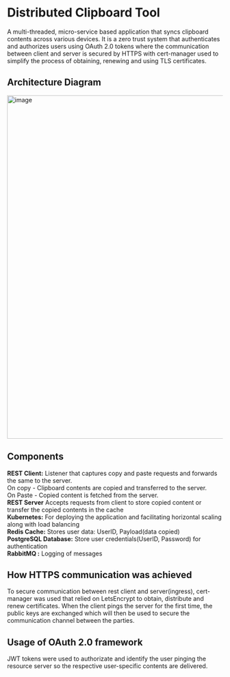 # Distributed Clipboard Tool


A multi-threaded, micro-service based application that syncs clipboard contents across various devices. It is a zero trust system that authenticates and authorizes users using OAuth 2.0 tokens where the communication between client and server is secured by HTTPS with cert-manager used to simplify the process of obtaining, renewing and using TLS certificates.


## Architecture Diagram
<img width="800" alt="image" src="https://user-images.githubusercontent.com/29837264/177219032-f0124126-3d57-4ecd-a3ac-92febf79000e.png">


## Components

**REST Client:** Listener that captures copy and paste requests and forwards the same to the server. <br /> On copy - Clipboard contents are copied and transferred to the server. <br /> On Paste - Copied content is fetched from the server.<br />
**REST Server** Accepts requests from client to store copied content or transfer the copied contents in the cache<br />
**Kubernetes:** For deploying the application and facilitating horizontal scaling along with load balancing <br />
**Redis Cache:** Stores user data: UserID, Payload(data copied) <br />
**PostgreSQL Database:** Store user credentials(UserID, Password) for authentication <br />
**RabbitMQ :** Logging of messages <br />

## How HTTPS communication was achieved
To secure communication between rest client and server(ingress), cert-manager was used that relied on LetsEncrypt to obtain, distribute and renew certificates. When the client pings the server for the first time, the public keys are exchanged which will then be used to secure the communication channel between the parties.

## Usage of OAuth 2.0 framework
JWT tokens were used to authorizate and identify the user pinging the resource server so the respective user-specific contents are delivered.

